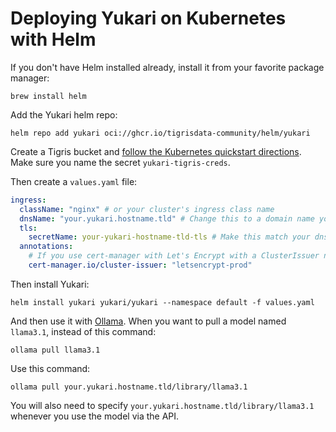 # Deploying Yukari on Kubernetes with Helm

If you don't have Helm installed already, install it from your favorite package manager:

```text
brew install helm
```

Add the Yukari helm repo:

```text
helm repo add yukari oci://ghcr.io/tigrisdata-community/helm/yukari
```

Create a Tigris bucket and [follow the Kubernetes quickstart directions](https://www.tigrisdata.com/docs/quickstarts/kubernetes/). Make sure you name the secret `yukari-tigris-creds`.

Then create a `values.yaml` file:

```yaml
ingress:
  className: "nginx" # or your cluster's ingress class name
  dnsName: "your.yukari.hostname.tld" # Change this to a domain name you control
  tls:
    secretName: your-yukari-hostname-tld-tls # Make this match your dnsName
  annotations:
    # If you use cert-manager with Let's Encrypt with a ClusterIssuer named letsencrypt-prod
    cert-manager.io/cluster-issuer: "letsencrypt-prod"
```

Then install Yukari:

```text
helm install yukari yukari/yukari --namespace default -f values.yaml
```

And then use it with [Ollama](https://ollama.com). When you want to pull a model named `llama3.1`, instead of this command:

```text
ollama pull llama3.1
```

Use this command:

```text
ollama pull your.yukari.hostname.tld/library/llama3.1
```

You will also need to specify `your.yukari.hostname.tld/library/llama3.1` whenever you use the model via the API.
